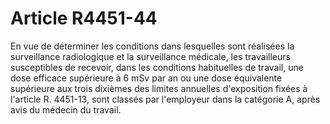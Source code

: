 # Article R4451-44

  
En vue de déterminer les conditions dans lesquelles sont réalisées la surveillance radiologique et la surveillance médicale, les travailleurs susceptibles de recevoir, dans les conditions habituelles de travail, une dose efficace supérieure à 6 mSv par an ou une dose équivalente supérieure aux trois dixièmes des limites annuelles d'exposition fixées à l'article R. 4451-13, sont classés par l'employeur dans la catégorie A, après avis du médecin du travail.